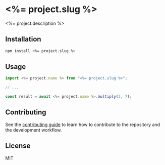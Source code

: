 # <%= project.slug %>

<%= project.description %>

## Installation

```sh
npm install <%= project.slug %>
```

## Usage

```js
import <%= project.name %> from "<%= project.slug %>";

// ...

const result = await <%= project.name %>.multiply(3, 7);
```

## Contributing

See the [contributing guide](CONTRIBUTING.md) to learn how to contribute to the repository and the development workflow.

## License

MIT
